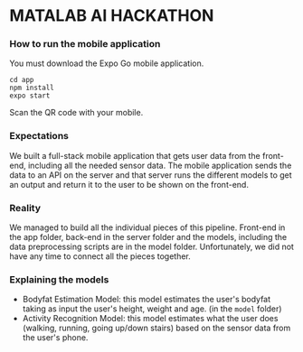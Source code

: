 # MATALAB AI HACKATHON

### How to run the mobile application
You must download the Expo Go mobile application.

```
cd app
npm install
expo start
```

Scan the QR code with your mobile.

### Expectations
We built a full-stack mobile application that gets user data from the front-end, including all the needed sensor data.
The mobile application sends the data to an API on the server and that server runs the different models to get an output
and return it to the user to be shown on the front-end.

### Reality
We managed to build all the individual pieces of this pipeline. Front-end in the app folder, back-end in the server folder and
the models, including the data preprocessing scripts are in the model folder. Unfortunately, we did not have any time to connect
all the pieces together.

### Explaining the models
 - Bodyfat Estimation Model: this model estimates the user's bodyfat taking as input the user's height, weight and age. (in the `model` folder)
 - Activity Recognition Model: this model estimates what the user does (walking, running, going up/down stairs) based on the sensor data from the user's phone.
